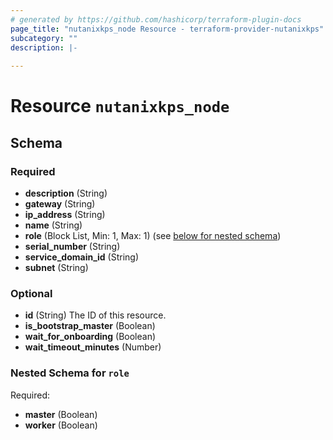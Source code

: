 ```yaml
---
# generated by https://github.com/hashicorp/terraform-plugin-docs
page_title: "nutanixkps_node Resource - terraform-provider-nutanixkps"
subcategory: ""
description: |-
  
---
```


# Resource `nutanixkps_node`





<!-- schema generated by tfplugindocs -->
## Schema

### Required

- **description** (String)
- **gateway** (String)
- **ip_address** (String)
- **name** (String)
- **role** (Block List, Min: 1, Max: 1) (see [below for nested schema](#nestedblock--role))
- **serial_number** (String)
- **service_domain_id** (String)
- **subnet** (String)

### Optional

- **id** (String) The ID of this resource.
- **is_bootstrap_master** (Boolean)
- **wait_for_onboarding** (Boolean)
- **wait_timeout_minutes** (Number)

<a id="nestedblock--role"></a>
### Nested Schema for `role`

Required:

- **master** (Boolean)
- **worker** (Boolean)


